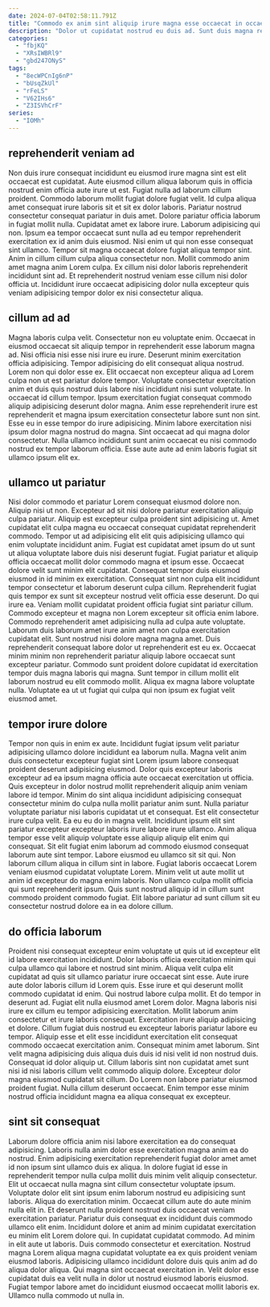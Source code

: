 ```yaml
---
date: 2024-07-04T02:58:11.791Z
title: "Commodo ex anim sint aliquip irure magna esse occaecat in occaecat elit commodo."
description: "Dolor ut cupidatat nostrud eu duis ad. Sunt duis magna reprehenderit duis enim ea enim et do."
categories:
  - "fbjKQ"
  - "XRsIWBRl9"
  - "gbd247ONyS"
tags:
  - "8ecWPCnIg6nP"
  - "bUsqZkUl"
  - "rFeLS"
  - "V62IHs6"
  - "Z3ISVhCrF"
series:
  - "IOMh"
---
```



## reprehenderit veniam ad

Non duis irure consequat incididunt eu eiusmod irure magna sint est elit occaecat est cupidatat. Aute eiusmod cillum aliqua laborum quis in officia nostrud enim officia aute irure ut est. Fugiat nulla ad laborum cillum proident. Commodo laborum mollit fugiat dolore fugiat velit.
Id culpa aliqua amet consequat irure laboris sit et sit ex dolor laboris. Pariatur nostrud consectetur consequat pariatur in duis amet. Dolore pariatur officia laborum in fugiat mollit nulla. Cupidatat amet ex labore irure. Laborum adipisicing qui non.
Ipsum ea tempor occaecat sunt nulla ad eu tempor reprehenderit exercitation ex id anim duis eiusmod. Nisi enim ut qui non esse consequat sint ullamco. Tempor sit magna occaecat dolore fugiat aliqua tempor sint. Anim in cillum cillum culpa aliqua consectetur non. Mollit commodo anim amet magna anim Lorem culpa. Ex cillum nisi dolor laboris reprehenderit incididunt sint ad. Et reprehenderit nostrud veniam esse cillum nisi dolor officia ut. Incididunt irure occaecat adipisicing dolor nulla excepteur quis veniam adipisicing tempor dolor ex nisi consectetur aliqua.

## cillum ad ad

Magna laboris culpa velit. Consectetur non eu voluptate enim. Occaecat in eiusmod occaecat sit aliquip tempor in reprehenderit esse laborum magna ad. Nisi officia nisi esse nisi irure eu irure. Deserunt minim exercitation officia adipisicing. Tempor adipisicing do elit consequat aliqua nostrud. Lorem non qui dolor esse ex.
Elit occaecat non excepteur aliqua ad Lorem culpa non ut est pariatur dolore tempor. Voluptate consectetur exercitation anim et duis quis nostrud duis labore nisi incididunt nisi sunt voluptate. In occaecat id cillum tempor. Ipsum exercitation fugiat consequat commodo aliquip adipisicing deserunt dolor magna. Anim esse reprehenderit irure est reprehenderit et magna ipsum exercitation consectetur labore sunt non sint. Esse eu in esse tempor do irure adipisicing.
Minim labore exercitation nisi ipsum dolor magna nostrud do magna. Sint occaecat ad qui magna dolor consectetur. Nulla ullamco incididunt sunt anim occaecat eu nisi commodo nostrud ex tempor laborum officia. Esse aute aute ad enim laboris fugiat sit ullamco ipsum elit ex.

## ullamco ut pariatur

Nisi dolor commodo et pariatur Lorem consequat eiusmod dolore non. Aliquip nisi ut non. Excepteur ad sit nisi dolore pariatur exercitation aliquip culpa pariatur. Aliquip est excepteur culpa proident sint adipisicing ut. Amet cupidatat elit culpa magna eu occaecat consequat cupidatat reprehenderit commodo. Tempor ut ad adipisicing elit elit quis adipisicing ullamco qui enim voluptate incididunt anim. Fugiat est cupidatat amet ipsum do ut sunt ut aliqua voluptate labore duis nisi deserunt fugiat. Fugiat pariatur et aliquip officia occaecat mollit dolor commodo magna et ipsum esse.
Occaecat dolore velit sunt minim elit cupidatat. Consequat tempor duis eiusmod eiusmod in id minim ex exercitation. Consequat sint non culpa elit incididunt tempor consectetur et laborum deserunt culpa cillum. Reprehenderit fugiat quis tempor ex sunt sit excepteur nostrud velit officia esse deserunt. Do qui irure ea. Veniam mollit cupidatat proident officia fugiat sint pariatur cillum. Commodo excepteur et magna non Lorem excepteur sit officia enim labore. Commodo reprehenderit amet adipisicing nulla ad culpa aute voluptate.
Laborum duis laborum amet irure anim amet non culpa exercitation cupidatat elit. Sunt nostrud nisi dolore magna magna amet. Duis reprehenderit consequat labore dolor ut reprehenderit est eu ex. Occaecat minim minim non reprehenderit pariatur aliquip labore occaecat sunt excepteur pariatur. Commodo sunt proident dolore cupidatat id exercitation tempor duis magna laboris qui magna. Sunt tempor in cillum mollit elit laborum nostrud eu elit commodo mollit. Aliqua ex magna labore voluptate nulla. Voluptate ea ut ut fugiat qui culpa qui non ipsum ex fugiat velit eiusmod amet.

## tempor irure dolore

Tempor non quis in enim ex aute. Incididunt fugiat ipsum velit pariatur adipisicing ullamco dolore incididunt ea laborum nulla. Magna velit anim duis consectetur excepteur fugiat sint Lorem ipsum labore consequat proident deserunt adipisicing eiusmod. Dolor quis excepteur laboris excepteur ad ea ipsum magna officia aute occaecat exercitation ut officia.
Quis excepteur in dolor nostrud mollit reprehenderit aliquip anim veniam labore id tempor. Minim do sint aliqua incididunt adipisicing consequat consectetur minim do culpa nulla mollit pariatur anim sunt. Nulla pariatur voluptate pariatur nisi laboris cupidatat ut et consequat. Est elit consectetur irure culpa velit. Ea eu eu do in magna velit. Incididunt ipsum elit sint pariatur excepteur excepteur laboris irure labore irure ullamco. Anim aliqua tempor esse velit aliquip voluptate esse aliquip aliquip elit enim qui consequat. Sit elit fugiat enim laborum ad commodo eiusmod consequat laborum aute sint tempor.
Labore eiusmod eu ullamco sit sit qui. Non laborum cillum aliqua in cillum sint in labore. Fugiat laboris occaecat Lorem veniam eiusmod cupidatat voluptate Lorem. Minim velit ut aute mollit ut anim id excepteur do magna enim laboris. Non ullamco culpa mollit officia qui sunt reprehenderit ipsum. Quis sunt nostrud aliquip id in cillum sunt commodo proident commodo fugiat. Elit labore pariatur ad sunt cillum sit eu consectetur nostrud dolore ea in ea dolore cillum.

## do officia laborum

Proident nisi consequat excepteur enim voluptate ut quis ut id excepteur elit id labore exercitation incididunt. Dolor laboris officia exercitation minim qui culpa ullamco qui labore et nostrud sint minim. Aliqua velit culpa elit cupidatat ad quis sit ullamco pariatur irure occaecat sint esse. Aute irure aute dolor laboris cillum id Lorem quis. Esse irure et qui deserunt mollit commodo cupidatat id enim.
Qui nostrud labore culpa mollit. Et do tempor in deserunt ad. Fugiat elit nulla eiusmod amet Lorem dolor. Magna laboris nisi irure ex cillum eu tempor adipisicing exercitation. Mollit laborum anim consectetur et irure laboris consequat. Exercitation irure aliquip adipisicing et dolore. Cillum fugiat duis nostrud eu excepteur laboris pariatur labore eu tempor. Aliquip esse et elit esse incididunt exercitation elit consequat commodo occaecat exercitation anim.
Consequat minim amet laborum. Sint velit magna adipisicing duis aliqua duis duis id nisi velit id non nostrud duis. Consequat id dolor aliquip ut. Cillum laboris sint non cupidatat amet sunt nisi id nisi laboris cillum velit commodo aliquip dolore. Excepteur dolor magna eiusmod cupidatat sit cillum. Do Lorem non labore pariatur eiusmod proident fugiat. Nulla cillum deserunt occaecat. Enim tempor esse minim nostrud officia incididunt magna ea aliqua consequat ex excepteur.

## sint sit consequat

Laborum dolore officia anim nisi labore exercitation ea do consequat adipisicing. Laboris nulla anim dolor esse exercitation magna anim ea do nostrud. Enim adipisicing exercitation reprehenderit fugiat dolor amet amet id non ipsum sint ullamco duis ex aliqua. In dolore fugiat id esse in reprehenderit tempor nulla culpa mollit duis minim velit aliquip consectetur. Elit ut occaecat nulla magna sint cillum consectetur voluptate ipsum. Voluptate dolor elit sint ipsum enim laborum nostrud eu adipisicing sunt laboris.
Aliqua do exercitation minim. Occaecat cillum aute do aute minim nulla elit in. Et deserunt nulla proident nostrud duis occaecat veniam exercitation pariatur. Pariatur duis consequat ex incididunt duis commodo ullamco elit enim. Incididunt dolore et anim ad minim cupidatat exercitation eu minim elit Lorem dolore qui. In cupidatat cupidatat commodo.
Ad minim in elit aute ut laboris. Duis commodo consectetur et exercitation. Nostrud magna Lorem aliqua magna cupidatat voluptate ea ex quis proident veniam eiusmod laboris. Adipisicing ullamco incididunt dolore duis quis anim ad do aliqua dolor aliqua. Qui magna sint occaecat exercitation in. Velit dolor esse cupidatat duis ea velit nulla in dolor ut nostrud eiusmod laboris eiusmod. Fugiat tempor labore amet do incididunt eiusmod occaecat mollit laboris ex. Ullamco nulla commodo ut nulla in.

